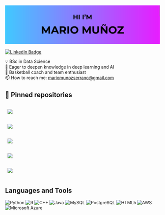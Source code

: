 [![Mario Muñoz GitHub Banner](./assets/GitHubHeader.png)]()

[![LinkedIn Badge](https://img.shields.io/badge/LinkedIn-Profile-informational?style=flat&logo=linkedin&logoColor=white&color=0D76A8)](https://es.linkedin.com/in/mario-mu%C3%B1oz-serrano)

💡 BSc in Data Science</br>
🧠 Eager to deepen knowledge in deep learning and AI</br>
🏀 Basketball coach and team enthusiast</br>
📫 How to reach me: mariomunozserrano@gmail.com</br>

## 📌 Pinned repositories


<a href="https://github.com/mariomunooz/mlproject">
  <img align="center" style="margin:1rem 0.5rem" src="https://github-readme-stats.vercel.app/api/pin/?username=mariomunooz&repo=mlproject&title_color=ffffff&text_color=c9cacc&icon_color=4AB197&bg_color=1A2B34" />
</a>
<br>

<a href="https://github.com/mariomunooz/nba-careers">
  <img align="center" style="margin:1rem 0.5rem" src="https://github-readme-stats.vercel.app/api/pin/?username=mariomunooz&repo=nba-careers&title_color=ffffff&text_color=c9cacc&icon_color=4AB197&bg_color=1A2B34" />
</a>

<br>

<a href="https://github.com/jordialfonsop/smARtShopper">
  <img align="center" style="margin:1rem 0.5rem" src="https://github-readme-stats.vercel.app/api/pin/?username=jordialfonsop&repo=smARtShopper&title_color=ffffff&text_color=c9cacc&icon_color=4AB197&bg_color=1A2B34" />

<br>

<a href="https://github.com/MartaAlet/smARt-shopper-API">
  <img align="center" style="margin:1rem 0.5rem" src="https://github-readme-stats.vercel.app/api/pin/?username=MartaAlet&repo=smARt-shopper-API&title_color=ffffff&text_color=c9cacc&icon_color=4AB197&bg_color=1A2B34" />

  <br>

  <a href="https://github.com/mariomunooz/Search-Engine">
  <img align="center" style="margin:1rem 0.5rem" src="https://github-readme-stats.vercel.app/api/pin/?username=mariomunooz&repo=Search-Engine&title_color=ffffff&text_color=c9cacc&icon_color=4AB197&bg_color=1A2B34" />
</a>







## Languages and Tools
![Python](https://img.shields.io/badge/python-3670A0?style=for-the-badge&logo=python&logoColor=ffdd54)
![R](https://img.shields.io/badge/r-%23276DC3.svg?style=for-the-badge&logo=r&logoColor=white)
![C++](https://img.shields.io/badge/c++-%2300599C.svg?style=for-the-badge&logo=c%2B%2B&logoColor=white)
![Java](https://img.shields.io/badge/Java-ED8B00?style=for-the-badge&logo=openjdk&logoColor=white)
![MySQL](https://img.shields.io/badge/MySQL-005C84?style=for-the-badge&logo=mysql&logoColor=white)
![PostgreSQL](https://img.shields.io/badge/PostgreSQL-316192?style=for-the-badge&logo=postgresql&logoColor=white)
![HTML5](https://img.shields.io/badge/html5-%23E34F26.svg?style=for-the-badge&logo=html5&logoColor=white)
![AWS](https://img.shields.io/badge/AWS-%23FF9900.svg?style=for-the-badge&logo=amazon-aws&logoColor=white)
![Microsoft Azure](https://img.shields.io/badge/Microsoft_Azure-0089D6?style=for-the-badge&logo=microsoft-azure&logoColor=white)




